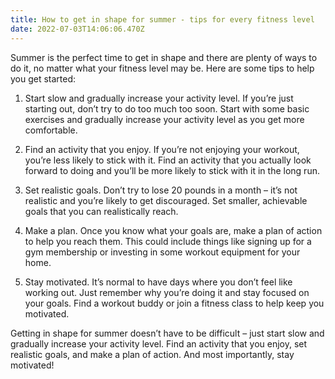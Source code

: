 ```yaml
---
title: How to get in shape for summer - tips for every fitness level
date: 2022-07-03T14:06:06.470Z
---
```


Summer is the perfect time to get in shape and there are plenty of ways to do it, no matter what your fitness level may be. Here are some tips to help you get started:

1. Start slow and gradually increase your activity level. If you’re just starting out, don’t try to do too much too soon. Start with some basic exercises and gradually increase your activity level as you get more comfortable.

2. Find an activity that you enjoy. If you’re not enjoying your workout, you’re less likely to stick with it. Find an activity that you actually look forward to doing and you’ll be more likely to stick with it in the long run.

3. Set realistic goals. Don’t try to lose 20 pounds in a month – it’s not realistic and you’re likely to get discouraged. Set smaller, achievable goals that you can realistically reach.

4. Make a plan. Once you know what your goals are, make a plan of action to help you reach them. This could include things like signing up for a gym membership or investing in some workout equipment for your home.

5. Stay motivated. It’s normal to have days where you don’t feel like working out. Just remember why you’re doing it and stay focused on your goals. Find a workout buddy or join a fitness class to help keep you motivated.

Getting in shape for summer doesn’t have to be difficult – just start slow and gradually increase your activity level. Find an activity that you enjoy, set realistic goals, and make a plan of action. And most importantly, stay motivated!
